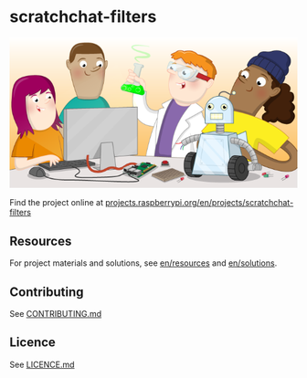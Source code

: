 # scratchchat-filters

![scratchchat-filters](banner.png)

Find the project online at [projects.raspberrypi.org/en/projects/scratchchat-filters](https://projects.raspberrypi.org/en/projects/scratchchat-filters)

## Resources
For project materials and solutions, see [en/resources](https://github.com/raspberrypilearning/scratchchat-filters/tree/master/en/resources) and [en/solutions](https://github.com/raspberrypilearning/scratchchat-filters/tree/master/en/solutions).

## Contributing
See [CONTRIBUTING.md](CONTRIBUTING.md)

## Licence
 See [LICENCE.md](LICENCE.md)